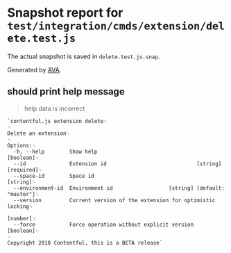 # Snapshot report for `test/integration/cmds/extension/delete.test.js`

The actual snapshot is saved in `delete.test.js.snap`.

Generated by [AVA](https://ava.li).

## should print help message

> help data is incorrect

    `contentful.js extension delete␊
    ␊
    Delete an extension␊
    ␊
    Options:␊
      -h, --help        Show help                                          [boolean]␊
      --id              Extension id                             [string] [required]␊
      --space-id        Space id                                            [string]␊
      --environment-id  Environment id                  [string] [default: "master"]␊
      --version         Current version of the extension for optimistic locking␊
                                                                            [number]␊
      --force           Force operation without explicit version           [boolean]␊
    ␊
    Copyright 2018 Contentful, this is a BETA release`
